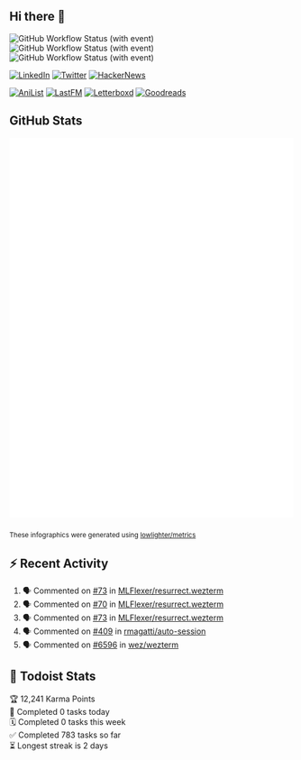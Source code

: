 ## Hi there 👋

![GitHub Workflow Status (with event)](https://img.shields.io/github/actions/workflow/status/PrayagS/PrayagS/metrics.yml?style=plastic&label=GitHub%20metrics)
![GitHub Workflow Status (with event)](https://img.shields.io/github/actions/workflow/status/PrayagS/PrayagS/github-recent-activity.yml?style=plastic&label=GitHub%20recent%20activity)
![GitHub Workflow Status (with event)](https://img.shields.io/github/actions/workflow/status/PrayagS/PrayagS/todoist.yml?style=plastic&label=Todoist%20activity)

[![LinkedIn](https://img.shields.io/badge/linkedin-%231E77B5.svg?&style=flat&logo=linkedin&logoColor=white)](https://linkedin.com/in/prayag-savsani)
[![Twitter](https://img.shields.io/badge/twitter-%2300acee.svg?&style=flat&logo=twitter&logoColor=white)](https://twitter.com/PrayagSavsani)
[![HackerNews](https://img.shields.io/hackernews/user-karma/PrayagS?style=flat&logo=ycombinator&logoColor=%23f0652f&labelColor=%23ffffff&color=%23f0652f)](https://news.ycombinator.com/user?id=PrayagS)

[![AniList](https://img.shields.io/badge/%20Prayagmatic-%2520?logo=anilist&logoColor=%2302A9FF&color=%23ffffff)](https://anilist.co/user/Prayagmatic/)
[![LastFM](https://img.shields.io/badge/%20PrayagS527-%2520?logo=lastdotfm&logoColor=%23ffffff&color=%23d51007)](https://www.last.fm/user/PrayagS527)
[![Letterboxd](https://img.shields.io/badge/%20Prayagmatic-%2520?logo=letterboxd&logoColor=%23202830&color=%23ffffff)](https://letterboxd.com/Prayagmatic/)
[![Goodreads](https://img.shields.io/badge/%20Prayagmatic-%2520?logo=goodreads&logoColor=%2375420e&color=%23e9e5cd)](https://www.goodreads.com/user/show/170988088-prayagmatic)

## GitHub Stats

![](./col1.metrics.svg)

<sub>These infographics were generated using [lowlighter/metrics](https://github.com/lowlighter/metrics)</sub>

## :zap: Recent Activity

<!--START_SECTION:activity-->
1. 🗣 Commented on [#73](https://github.com/MLFlexer/resurrect.wezterm/issues/73#issuecomment-2799956109) in [MLFlexer/resurrect.wezterm](https://github.com/MLFlexer/resurrect.wezterm)
2. 🗣 Commented on [#70](https://github.com/MLFlexer/resurrect.wezterm/issues/70#issuecomment-2780892544) in [MLFlexer/resurrect.wezterm](https://github.com/MLFlexer/resurrect.wezterm)
3. 🗣 Commented on [#73](https://github.com/MLFlexer/resurrect.wezterm/issues/73#issuecomment-2780886922) in [MLFlexer/resurrect.wezterm](https://github.com/MLFlexer/resurrect.wezterm)
4. 🗣 Commented on [#409](https://github.com/rmagatti/auto-session/issues/409#issuecomment-2769629759) in [rmagatti/auto-session](https://github.com/rmagatti/auto-session)
5. 🗣 Commented on [#6596](https://github.com/wez/wezterm/issues/6596#issuecomment-2621587446) in [wez/wezterm](https://github.com/wez/wezterm)
<!--END_SECTION:activity-->

## :memo: Todoist Stats

<!-- TODO-IST:START -->
🏆  12,241 Karma Points           
🌸  Completed 0 tasks today           
🗓  Completed 0 tasks this week           
✅  Completed 783 tasks so far           
⏳  Longest streak is 2 days
<!-- TODO-IST:END -->
